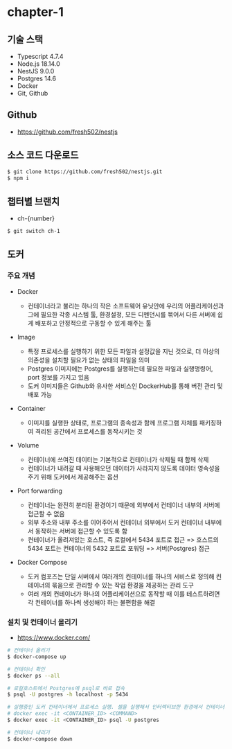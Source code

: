 # chapter-1

## 기술 스택

- Typescript 4.7.4
- Node.js 18.14.0
- NestJS 9.0.0
- Postgres 14.6
- Docker
- Git, Github

## Github

- https://github.com/fresh502/nestjs

## 소스 코드 다운로드

```bash
$ git clone https://github.com/fresh502/nestjs.git
$ npm i
```

## 챕터별 브랜치

- ch-{number}

```bash
$ git switch ch-1
```

## 도커

### 주요 개념

- Docker

  - 컨테이너라고 불리는 하나의 작은 소프트웨어 유닛안에 우리의 어플리케이션과 그에 필요한 각종 시스템 툴, 환경설정, 모든 디펜던시를
    묶어서 다른 서버에 쉽게 배포하고 안정적으로 구동할 수 있게 해주는 툴

- Image
  - 특정 프로세스를 실행하기 위한 모든 파일과 설정값을 지닌 것으로, 더 이상의 의존성을 설치할 필요가 없는 상태의 파일을 의미
  - Postgres 이미지에는 Postgres를 실행하는데 필요한 파일과 실행명령어, port 정보를 가지고 있음
  - 도커 이미지들은 Github와 유사한 서비스인 DockerHub를 통해 버전 관리 및 배포 가능
- Container
  - 이미지를 실행한 상태로, 프로그램의 종속성과 함께 프로그램 자체를 패키징하여 격리된 공간에서 프로세스를 동작시키는 것
- Volume
  - 컨테이너에 쓰여진 데이터는 기본적으로 컨테이너가 삭제될 때 함께 삭제
  - 컨테이너가 내려갈 때 사용해오던 데이터가 사라지지 않도록 데이터 영속성을 주기 위해 도커에서 제공해주는 옵션
- Port forwarding
  - 컨테이너는 완전히 분리된 환경이기 때문에 외부에서 컨테이너 내부의 서버에 접근할 수 없음
  - 외부 주소와 내부 주소를 이어주어서 컨테이너 외부에서 도커 컨테이너 내부에서 동작하는 서버에 접근할 수 있도록 함
  - 컨테이너가 올려져있는 호스트, 즉 로컬에서 5434 포트로 접근 => 호스트의 5434 포트는 컨테이너의 5432 포트로 포워딩 => 서버(Postgres) 접근
- Docker Compose
  - 도커 컴포즈는 단일 서버에서 여러개의 컨테이너를 하나의 서비스로 정의해 컨테이너의 묶음으로 관리할 수 있는 작업 환경을 제공하는 관리 도구
  - 여러 개의 컨테이너가 하나의 어플리케이션으로 동작할 때 이를 테스트하려면 각 컨테이너를 하나씩 생성해야 하는 불편함을 해결

### 설치 및 컨테이너 올리기

- https://www.docker.com/

```bash
# 컨테이너 올리기
$ docker-compose up

# 컨테이너 확인
$ docker ps --all

# 로컬호스트에서 Postgres에 psql로 바로 접속
$ psql -U postgres -h localhost -p 5434

# 실행중인 도커 컨테이너에서 프로세스 실행. 셸을 실행해서 인터렉티브한 환경에서 컨테이너 환경을 탐색하는 것도 가능
# docker exec -it <CONTAINER_ID> <COMMAND>
$ docker exec -it <CONTAINER_ID> psql -U postgres

# 컨테이너 내리기
$ docker-compose down
```
